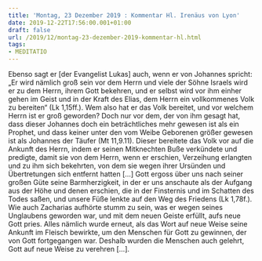 ```yaml
---
title: 'Montag, 23 Dezember 2019 : Kommentar Hl. Irenäus von Lyon'
date: 2019-12-22T17:56:00.001+01:00
draft: false
url: /2019/12/montag-23-dezember-2019-kommentar-hl.html
tags: 
- MEDITATIO
---
```


Ebenso sagt er \[der Evangelist Lukas\] auch, wenn er von Johannes spricht: „Er wird nämlich groß sein vor dem Herrn und viele der Söhne Israels wird er zu dem Herrn, ihrem Gott bekehren, und er selbst wird vor ihm einher gehen im Geist und in der Kraft des Elias, dem Herrn ein vollkommenes Volk zu bereiten“ (Lk 1,15ff.). Wem also hat er das Volk bereitet, und vor welchem Herrn ist er groß geworden? Doch nur vor dem, der von ihm gesagt hat, dass dieser Johannes doch ein beträchtliches mehr gewesen ist als ein Prophet, und dass keiner unter den vom Weibe Geborenen größer gewesen ist als Johannes der Täufer (Mt 11,9.11). Dieser bereitete das Volk vor auf die Ankunft des Herrn, indem er seinen Mitknechten Buße verkündete und predigte, damit sie von dem Herrn, wenn er erschien, Verzeihung erlangten und zu ihm sich bekehrten, von dem sie wegen ihrer Ursünden und Übertretungen sich entfernt hatten \[…\] Gott ergoss über uns nach seiner großen Güte seine Barmherzigkeit, in der er uns anschaute als der Aufgang aus der Höhe und denen erschien, die in der Finsternis und im Schatten des Todes saßen, und unsere Füße lenkte auf den Weg des Friedens (Lk 1,78f.). Wie auch Zacharias aufhörte stumm zu sein, was er wegen seines Unglaubens geworden war, und mit dem neuen Geiste erfüllt, aufs neue Gott pries. Alles nämlich wurde erneut, als das Wort auf neue Weise seine Ankunft im Fleisch bewirkte, um den Menschen für Gott zu gewinnen, der von Gott fortgegangen war. Deshalb wurden die Menschen auch gelehrt, Gott auf neue Weise zu verehren \[…\].